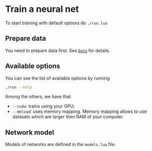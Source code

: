 # Train a neural net

To start training with default options do `./run.lua`

## Prepare data
You need to prepare data first. See [`Data`](Data) for details.

## Available options
You can see the list of available options by running

```bash
./run --help
```
Among the others, we have that

 - `--cuda`: trains using your GPU;
 - `--mmload`: uses memory mapping. Memory mapping allows to use datasets which are larger then RAM of your computer.

## Network model
Models of networks are defined in the `models.lua` file.
